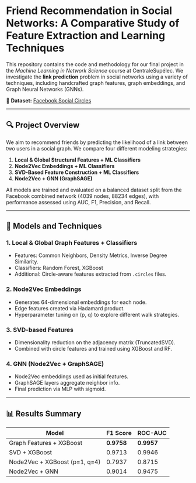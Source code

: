 # Friend Recommendation in Social Networks: A Comparative Study of Feature Extraction and Learning Techniques

This repository contains the code and methodology for our final project in the *Machine Learning in Network Science* course at CentraleSupélec. We investigate the **link prediction** problem in social networks using a variety of techniques, including handcrafted graph features, graph embeddings, and Graph Neural Networks (GNNs).

📌 **Dataset:** [Facebook Social Circles](https://snap.stanford.edu/data/ego-Facebook.html)

---

## 🔍 Project Overview

We aim to recommend friends by predicting the likelihood of a link between two users in a social graph. We compare four different modeling strategies:

1. **Local & Global Structural Features + ML Classifiers**
2. **Node2Vec Embeddings + ML Classifiers**
3. **SVD-Based Feature Construction + ML Classifiers**
4. **Node2Vec + GNN (GraphSAGE)**

All models are trained and evaluated on a balanced dataset split from the Facebook combined network (4039 nodes, 88234 edges), with performance assessed using AUC, F1, Precision, and Recall.


---

## 🧪 Models and Techniques

### 1. Local & Global Graph Features + Classifiers
- Features: Common Neighbors, Density Metrics, Inverse Degree Similarity.
- Classifiers: Random Forest, XGBoost
- Additional: Circle-aware features extracted from `.circles` files.

### 2. Node2Vec Embeddings
- Generates 64-dimensional embeddings for each node.
- Edge features created via Hadamard product.
- Hyperparameter tuning on (p, q) to explore different walk strategies.

### 3. SVD-based Features
- Dimensionality reduction on the adjacency matrix (TruncatedSVD).
- Combined with circle features and trained using XGBoost and RF.

### 4. GNN (Node2Vec + GraphSAGE)
- Node2Vec embeddings used as initial features.
- GraphSAGE layers aggregate neighbor info.
- Final prediction via MLP with sigmoid.

---

## 📊 Results Summary

| Model                                | F1 Score | ROC-AUC |
|-------------------------------------|----------|---------|
| Graph Features + XGBoost            | **0.9758** | **0.9957** |
| SVD + XGBoost                       | 0.9713   | 0.9946  |
| Node2Vec + XGBoost (p=1, q=4)       | 0.7937   | 0.8715  |
| Node2Vec + GNN                      | 0.9014   | 0.9475  |
